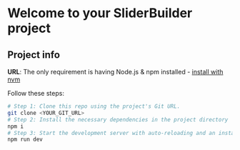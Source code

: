 # Welcome to your SliderBuilder project

## Project info

**URL**: 
The only requirement is having Node.js & npm installed - [install with nvm](https://github.com/nvm-sh/nvm#installing-and-updating)

Follow these steps:

```sh
# Step 1: Clone this repo using the project's Git URL.
git clone <YOUR_GIT_URL>
# Step 2: Install the necessary dependencies in the project directory
npm i
# Step 3: Start the development server with auto-reloading and an instant preview.
npm run dev

